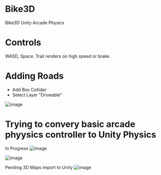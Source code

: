 # Bike3D
Bike3D Unity
Arcade Physics

# Controls
WASD, Space. Trail renders on high speed or brake.

# Adding Roads
- Add Box Collider
- Select Layer "Driveable"

![image](https://github.com/user-attachments/assets/a61711ac-dbdb-46d3-b0a4-6e8dd74dde52)

# Trying to convery basic arcade phyysics controller to Unity Physics
In Progress
![image](https://github.com/user-attachments/assets/97ec7541-ccdd-44b3-88b2-87dddb21aafd)

![image](https://github.com/user-attachments/assets/fe0d467b-b9ac-4984-b141-3002dfaaa935)

Pending 3D Maps import to Unity
![image](https://github.com/user-attachments/assets/c827b056-df52-4053-870f-c15a5e8e49d3)
